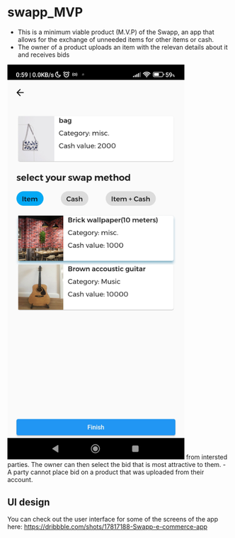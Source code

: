 # swapp_MVP

- This is a minimum viable product (M.V.P) of the Swapp, an app that allows for the
exchange of unneeded items for other items or cash. 
- The owner of a product uploads an item with the relevan details about it and receives bids
<img src=" ./screenshots/bid_screen.jpg " width =400>
from intersted parties. The owner can then select the bid that is most attractive to them.
- A party cannot place bid on a product that was uploaded from their account.

## UI design
You can check out the user interface for some of the screens of the app here: https://dribbble.com/shots/17817188-Swapp-e-commerce-app
